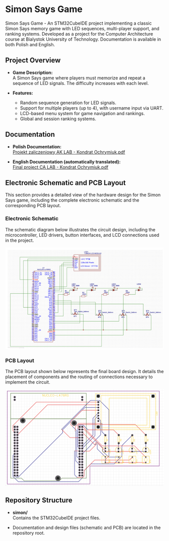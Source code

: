 # Simon Says Game

Simon Says Game - An STM32CubeIDE project implementing a classic Simon Says memory game with LED sequences, multi-player support, and ranking systems. Developed as a project for the Computer Architecture course at Bialystok University of Technology. Documentation is available in both Polish and English.

## Project Overview

- **Game Description:**  
  A Simon Says game where players must memorize and repeat a sequence of LED signals. The difficulty increases with each level.

- **Features:**
  - Random sequence generation for LED signals.
  - Support for multiple players (up to 4), with username input via UART.
  - LCD-based menu system for game navigation and rankings.
  - Global and session ranking systems.

## Documentation

- **Polish Documentation:**  
  [Projekt zaliczeniowy AK LAB - Kondrat Ochrymiuk.pdf](./Projekt%20zaliczeniowy%20AK%20LAB%20-%20Kondrat%20Ochrymiuk.pdf)

- **English Documentation (automatically translated):**  
  [Final project CA LAB - Kondrat Ochrymiuk.pdf](./Final%20project%20CA%20LAB%20-%20Kondrat%20Ochrymiuk.pdf)

## Electronic Schematic and PCB Layout

This section provides a detailed view of the hardware design for the Simon Says game, including the complete electronic schematic and the corresponding PCB layout.

### Electronic Schematic

The schematic diagram below illustrates the circuit design, including the microcontroller, LED drivers, button interfaces, and LCD connections used in the project.

![Electronic Schematic](./schematic.png)

### PCB Layout

The PCB layout shown below represents the final board design. It details the placement of components and the routing of connections necessary to implement the circuit.

![PCB Layout](./pcb.png)

## Repository Structure

- **simon/**  
  Contains the STM32CubeIDE project files.

- Documentation and design files (schematic and PCB) are located in the repository root.